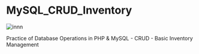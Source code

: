 # MySQL_CRUD_Inventory

![innn](https://user-images.githubusercontent.com/15268903/50712349-5dbaa880-109b-11e9-9831-fe3d8cce00fb.jpg)


Practice of Database Operations in PHP &amp; MySQL - CRUD - Basic Inventory Management
